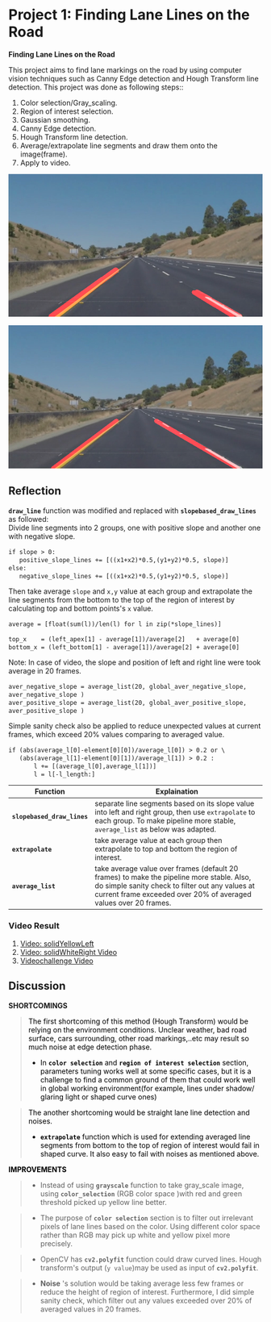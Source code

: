 ﻿
# **Project 1: Finding Lane Lines on the Road** 

**Finding Lane Lines on the Road**

This project aims to find lane markings on the road  by using computer vision techniques such as Canny Edge detection and Hough Transform line detection.
This project was done as following steps::
1. Color selection/Gray_scaling.
1. Region of interest selection.
1. Gaussian smoothing.
1. Canny Edge detection.
1. Hough Transform line detection.
1. Average/extrapolate line segments and draw them onto the image(frame).
1. Apply to video.

![helper_functions_used](https://github.com/LUUTHIENXUAN/Udacity-CarND-LaneLines-P1/blob/master/helper_functions_used.png)

![draw_line_improved](https://github.com/LUUTHIENXUAN/Udacity-CarND-LaneLines-P1/blob/master/draw_line_improved.png)

## Reflection

**`draw_line`** function was modified and replaced with **`slopebased_draw_lines`** as followed:<br>
Divide line segments into 2 groups, one with positive slope and another one with negative slope. 
```
if slope > 0:
   positive_slope_lines += [((x1+x2)*0.5,(y1+y2)*0.5, slope)]
else:
   negative_slope_lines += [((x1+x2)*0.5,(y1+y2)*0.5, slope)]
```
 Then take average `slope` and `x,y` value at each group and extrapolate the line segments from the bottom to the top of the region of interest by calculating top and bottom points's `x` value.<br>
```
average = [float(sum(l))/len(l) for l in zip(*slope_lines)]
```
```
top_x    = (left_apex[1] - average[1])/average[2]   + average[0]
bottom_x = (left_bottom[1] - average[1])/average[2] + average[0]
```
 Note: In case of video, the slope and position of left and right line were took average in 20 frames.
```
aver_negative_slope = average_list(20, global_aver_negative_slope, aver_negative_slope )
aver_positive_slope = average_list(20, global_aver_positive_slope, aver_positive_slope )
```
Simple sanity check also be applied to reduce unexpected values at current frames, which exceed 20% values comparing to averaged value.
```
if (abs(average_l[0]-element[0][0])/average_l[0]) > 0.2 or \
   (abs(average_l[1]-element[0][1])/average_l[1]) > 0.2 :
       l += [(average_l[0],average_l[1])]
       l = l[-l_length:]
```
Function                    |Explaination
--------                   | ---
**`slopebased_draw_lines`**| separate line segments based on its slope value into left and right group, then use `extrapolate` to each group. To make pipeline more stable, `average_list` as below was adapted.
**`extrapolate`**          |take average value at each group then extrapolate to top and bottom the region of interest. 
**`average_list`**         |take average value over frames (default 20 frames) to make the pipeline more stable. Also, do simple sanity check to filter out any values at current frame exceeded over 20% of averaged values over 20 frames.
                
### Video Result
1. [Video: solidYellowLeft](https://youtu.be/VCLtHHBUPZA)
1. [Video: solidWhiteRight Video](https://youtu.be/tFdcKgX3r5c)
1. [Videochallenge Video](https://youtu.be/RUNxUG4AucU)

## Discussion
**SHORTCOMINGS**
>   <font color='black'> The first shortcoming of this method (Hough Transform) would be relying on the environment conditions. Unclear weather, bad road surface, cars surrounding, other road markings,..etc  may result so much noise at edge detection phase. 
>   -  In **`color selection`** and **`region of interest selection`** section, parameters tuning works well at some specific cases, but it is a challenge to find a common ground of them that could work well in global working environment(for example, lines under shadow/ glaring light or shaped curve ones)

>   <font color='black'> The another shortcoming  would be straight lane line detection and noises. 
>   -  **`extrapolate`** function which is used for extending averaged line segments from bottom to the top of region of interest would fail in shaped curve. It also easy to fail with noises as mentioned above. 

**IMPROVEMENTS**
>   -  Instead of using **`grayscale`** function to take gray_scale image, using **`color_selection`** (RGB color space )with red and green threshold picked up yellow line better. 

>   -  The purpose of **`color selection`** section is to filter out irrelevant pixels of lane lines based on the color. Using different color space rather than RGB may pick up white and yellow pixel more precisely.

>  -  OpenCV has **`cv2.polyfit`** function could draw curved lines. Hough transform's  output (`y value`)may be used as input of  **`cv2.polyfit`**.

>  - **Noise** 's solution  would be taking average less few frames or reduce the height of region of interest. Furthermore, I did simple sanity check, which filter out any values exceeded over 20% of averaged values in 20 frames. 
<!--stackedit_data:
eyJoaXN0b3J5IjpbLTE4NTkxMjU5MjhdfQ==
-->